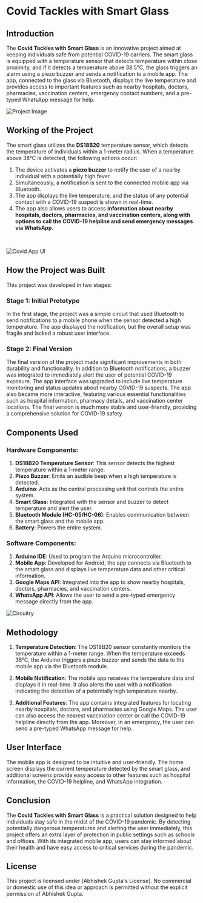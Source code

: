 # **Covid Tackles with Smart Glass**

## **Introduction**
The **Covid Tackles with Smart Glass** is an innovative project aimed at keeping individuals safe from potential COVID-19 carriers. The smart glass is equipped with a temperature sensor that detects temperature within close proximity, and if it detects a temperature above 38.5°C, the glass triggers an alarm using a piezo buzzer and sends a notification to a mobile app. The app, connected to the glass via Bluetooth, displays the live temperature and provides access to important features such as nearby hospitals, doctors, pharmacies, vaccination centers, emergency contact numbers, and a pre-typed WhatsApp message for help.

![Project Image](https://github.com/user-attachments/assets/1e2d49ba-09c6-460e-a972-32d5d3aee887)


## **Working of the Project**
The smart glass utilizes the **DS18B20** temperature sensor, which detects the temperature of individuals within a 1-meter radius. When a temperature above 38°C is detected, the following actions occur:

1. The device activates a **piezo buzzer** to notify the user of a nearby individual with a potentially high fever.
2. Simultaneously, a notification is sent to the connected mobile app via Bluetooth.
3. The app displays the live temperature, and the status of any potential contact with a COVID-19 suspect is shown in real-time.
4. The app also allows users to access **information about nearby hospitals, doctors, pharmacies, and vaccination centers, along with options to call the COVID-19 helpline and send emergency messages via WhatsApp**.

<br>

![Covid App UI](https://github.com/user-attachments/assets/91a4c628-609f-46fc-8235-4c6530bcb628)

## **How the Project was Built**
This project was developed in two stages:

### **Stage 1: Initial Prototype**
In the first stage, the project was a simple circuit that used Bluetooth to send notifications to a mobile phone when the sensor detected a high temperature. The app displayed the notification, but the overall setup was fragile and lacked a robust user interface.

### **Stage 2: Final Version**
The final version of the project made significant improvements in both durability and functionality. In addition to Bluetooth notifications, a buzzer was integrated to immediately alert the user of potential COVID-19 exposure. The app interface was upgraded to include live temperature monitoring and status updates about nearby COVID-19 suspects. The app also became more interactive, featuring various essential functionalities such as hospital information, pharmacy details, and vaccination center locations. The final version is much more stable and user-friendly, providing a comprehensive solution for COVID-19 safety.

## **Components Used**
### **Hardware Components:**
1. **DS18B20 Temperature Sensor**: This sensor detects the highest temperature within a 1-meter range.
2. **Piezo Buzzer**: Emits an audible beep when a high temperature is detected.
3. **Arduino**: Acts as the central processing unit that controls the entire system.
4. **Smart Glass**: Integrated with the sensor and buzzer to detect temperature and alert the user.
5. **Bluetooth Module (HC-05/HC-06)**: Enables communication between the smart glass and the mobile app.
6. **Battery**: Powers the entire system.

### **Software Components:**
1. **Arduino IDE**: Used to program the Arduino microcontroller.
2. **Mobile App**: Developed for Android, the app connects via Bluetooth to the smart glass and displays live temperature data and other critical information.
3. **Google Maps API**: Integrated into the app to show nearby hospitals, doctors, pharmacies, and vaccination centers.
4. **WhatsApp API**: Allows the user to send a pre-typed emergency message directly from the app.

![Circuitry](https://github.com/user-attachments/assets/dbab546a-ab18-40f4-904c-46e5894c3e7c)

## **Methodology**
1. **Temperature Detection**: The DS18B20 sensor constantly monitors the temperature within a 1-meter range. When the temperature exceeds 38°C, the Arduino triggers a piezo buzzer and sends the data to the mobile app via the Bluetooth module.
   
2. **Mobile Notification**: The mobile app receives the temperature data and displays it in real-time. It also alerts the user with a notification indicating the detection of a potentially high temperature nearby.

3. **Additional Features**: The app contains integrated features for locating nearby hospitals, doctors, and pharmacies using Google Maps. The user can also access the nearest vaccination center or call the COVID-19 helpline directly from the app. Moreover, in an emergency, the user can send a pre-typed WhatsApp message for help.

## **User Interface**
The mobile app is designed to be intuitive and user-friendly. The home screen displays the current temperature detected by the smart glass, and additional screens provide easy access to other features such as hospital information, the COVID-19 helpline, and WhatsApp integration.

## **Conclusion**
The **Covid Tackles with Smart Glass** is a practical solution designed to help individuals stay safe in the midst of the COVID-19 pandemic. By detecting potentially dangerous temperatures and alerting the user immediately, this project offers an extra layer of protection in public settings such as schools and offices. With its integrated mobile app, users can stay informed about their health and have easy access to critical services during the pandemic.


## **License**
This project is licensed under [Abhishek Gupta's License]. No commercial or domestic use of this idea or approach is permitted without the explicit permission of Abhishek Gupta.
